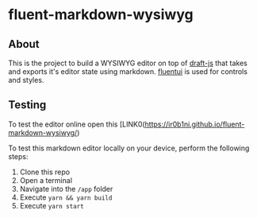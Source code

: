 # fluent-markdown-wysiwyg

## About

This is the project to build a WYSIWYG editor on top of [draft-js](https://github.com/facebook/draft-js) that takes and exports it's editor state using markdown. [fluentui](https://github.com/microsoft/fluentui) is used for controls and styles.

## Testing

To test the editor online open this [LINK0(https://ir0b1ni.github.io/fluent-markdown-wysiwyg/)

To test this markdown editor locally on your device, perform the following steps:

1. Clone this repo
2. Open a terminal
3. Navigate into the `/app` folder
4. Execute `yarn && yarn build`
5. Execute `yarn start`
